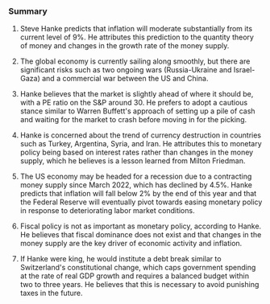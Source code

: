 ### Summary

1. Steve Hanke predicts that inflation will moderate substantially from its
current level of 9%. He attributes this prediction to the quantity theory
of money and changes in the growth rate of the money supply.

2. The global economy is currently sailing along smoothly, but there are
significant risks such as two ongoing wars (Russia-Ukraine and Israel-Gaza)
and a commercial war between the US and China.

3. Hanke believes that the market is slightly ahead of where it should be,
with a PE ratio on the S&P around 30. He prefers to adopt a cautious stance
similar to Warren Buffett's approach of setting up a pile of cash and waiting
for the market to crash before moving in for the picking.

4. Hanke is concerned about the trend of currency destruction in countries
such as Turkey, Argentina, Syria, and Iran. He attributes this to monetary
policy being based on interest rates rather than changes in the money supply,
which he believes is a lesson learned from Milton Friedman.

5. The US economy may be headed for a recession due to a contracting money
supply since March 2022, which has declined by 4.5%. Hanke predicts that
inflation will fall below 2% by the end of this year and that the Federal
Reserve will eventually pivot towards easing monetary policy in response to
deteriorating labor market conditions.

6. Fiscal policy is not as important as monetary policy, according to Hanke. He
believes that fiscal dominance does not exist and that changes in the money
supply are the key driver of economic activity and inflation.

7. If Hanke were king, he would institute a debt break similar to Switzerland's
constitutional change, which caps government spending at the rate of real
GDP growth and requires a balanced budget within two to three years. He
believes that this is necessary to avoid punishing taxes in the future.
